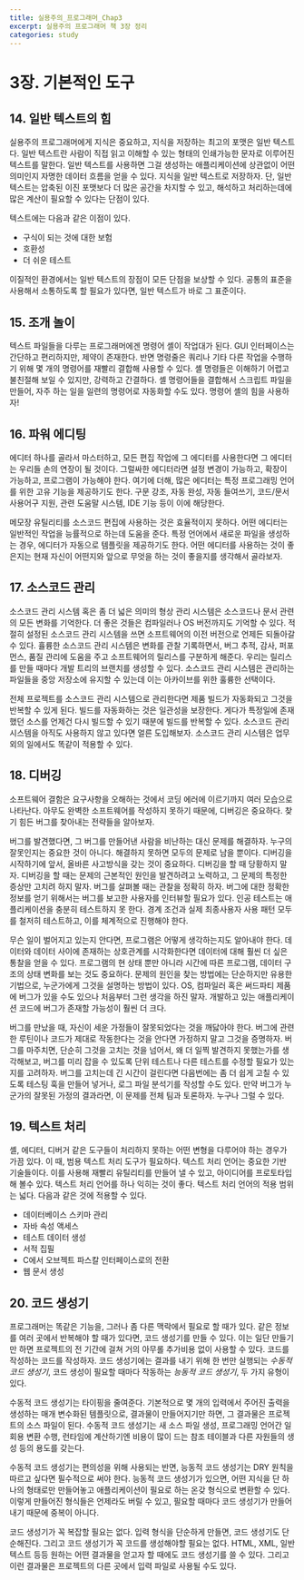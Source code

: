 ```yaml
---
title: 실용주의_프로그래머_Chap3
excerpt: 실용주의 프로그래머 책 3장 정리
categories: study
---
```


# 3장. 기본적인 도구

## 14. 일반 텍스트의 힘

실용주의 프로그래머에게 지식은 중요하고, 지식을 저장하는 최고의 포맷은 일반 텍스트다. 일반 텍스트란 사람이 직접 읽고 이해할 수 있는 형태의 인쇄가능한 문자로 이루어진 텍스트를 말한다. 일반 텍스트를 사용하면 그걸 생성하는 애플리케이션에 상관없이 어떤 의미인지 자명한 데이터 흐름을 얻을 수 있다. 지식을 일반 텍스트로 저장하자. 단, 일반 텍스트는 압축된 이진 포맷보다 더 많은 공간을 차지할 수 있고, 해석하고 처리하는데에 많은 계산이 필요할 수 있다는 단점이 있다.

텍스트에는 다음과 같은 이점이 있다.

- 구식이 되는 것에 대한 보험
- 호환성
- 더 쉬운 테스트

이질적인 환경에서는 일반 텍스트의 장점이 모든 단점을 보상할 수 있다. 공통의 표준을 사용해서 소통하도록 할 필요가 있다면, 일반 텍스트가 바로 그 표준이다.



## 15. 조개 놀이

텍스트 파일들을 다루는 프로그래머에겐 명령어 셸이 작업대가 된다. GUI 인터페이스는 간단하고 편리하지만, 제약이 존재한다. 반면 명령줄은 쿼리나 기타 다른 작업을 수행하기 위해 몇 개의 명령어를 재빨리 결합해 사용할 수 있다. 셸 명령들은 이해하기 어렵고 불친절해 보일 수 있지만, 강력하고 간결하다. 셸 명령어들을 결합해서 스크립트 파일을 만들어, 자주 하는 일을 일련의 명령어로 자동화할 수도 있다. 명령어 셸의 힘을 사용하자!



## 16. 파워 에디팅

에디터 하나를 골라서 마스터하고, 모든 편집 작업에 그 에디터를 사용한다면 그 에디터는 우리들 손의 연장이 될 것이다. 그럴싸한 에디터라면 설정 변경이 가능하고, 확장이 가능하고, 프로그램이 가능해야 한다. 여기에 더해, 많은 에디터는 특정 프로그래밍 언어를 위한 고유 기능을 제공하기도 한다. 구문 강조, 자동 완성, 자동 들여쓰기, 코드/문서 사용어구 지원, 관련 도움말 시스템, IDE 기능 등이 이에 해당한다.

메모장 유틸리티를 소스코드 편집에 사용하는 것은 효율적이지 못하다. 어떤 에디터는 일반적인 작업을 능률적으로 하는데 도움을 준다. 특정 언어에서 새로운 파일을 생성하는 경우, 에디터가 자동으로 템플릿을 제공하기도 한다. 어떤 에디터를 사용하는 것이 좋은지는 현재 자신이 어떤지와 앞으로 무엇을 하는 것이 좋을지를 생각해서 골라보자.



## 17. 소스코드 관리

소스코드 관리 시스템 혹은 좀 더 넓은 의미의 형상 관리 시스템은 소스코드나 문서 관련의 모든 변화를 기억한다. 더 좋은 것들은 컴파일러나 OS 버전까지도 기억할 수 있다. 적절히 설정된 소스코드 관리 시스템을 쓰면 소프트웨어의 이전 버전으로 언제든 되돌아갈 수 있다. 휼륭한 소스코드 관리 시스템은 변화를 관찰 기록하면서, 버그 추적, 감사, 퍼포먼스, 품질 관리에 도움을 주고 소프트웨어의 릴리스를 구분하게 해준다. 우리는 릴리스를 만들 때마다 개발 트리의 브랜치를 생성할 수 있다. 소스코드 관리 시스템은 관리하는 파일들을 중앙 저장소에 유지할 수 있는데 이는 아카이브를 위한 훌륭한 선택이다.

전체 프로젝트를 소스코드 관리 시스템으로 관리한다면 제품 빌드가 자동화되고 그것을 반복할 수 있게 된다. 빌드를 자동화하는 것은 일관성을 보장한다. 게다가 특정일에 존재했던 소스를 언제건 다시 빌드할 수 있기 때분에 빌드를 반복할 수 있다. 소스코드 관리 시스템을 아직도 사용하지 않고 있다면 얼른 도입해보자. 소스코드 관리 시스템은 업무 외의 일에서도 똑같이 적용할 수 있다.



## 18. 디버깅

소프트웨어 결함은 요구사항을 오해하는 것에서 코딩 에러에 이르기까지 여러 모습으로 나타난다. 아무도 완벽한 소프트웨어를 작성하지 못하기 때문에, 디버깅은 중요하다. 찾기 힘든 버그를 찾아내는 전략들을 알아보자.

버그를 발견했다면, 그 버그를 만들어낸 사람을 비난하는 대신 문제를 해결하자. 누구의 잘못인지는 중요한 것이 아니다. 해결하지 못하면 모두의 문제로 남을 뿐이다. 디버깅을 시작하기에 앞서, 올바른 사고방식을 갖는 것이 중요하다. 디버깅을 할 때 당황하지 말자. 디버깅을 할 때는 문제의 근본적인 원인을 발견하려고 노력하고, 그 문제의 특정한 증상만 고치려 하지 말자. 버그를 살펴볼 때는 관찰을 정확히 하자. 버그에 대한 정확한 정보를 얻기 위해서는 버그를 보고한 사용자를 인터뷰할 필요가 있다. 인공 테스트는 애플리케이션을 충분히 테스트하지 못 한다. 경계 조건과 실제 최종사용자 사용 패턴 모두를 철저히 테스트하고, 이를 체계적으로 진행해야 한다.

무슨 일이 벌어지고 있는지 안다면, 프로그램은 어떻게 생각하는지도 알아내야 한다. 데이터와 데이터 사이에 존재하는 상호관계를 시각화한다면 데이터에 대해 훨씬 더 싶은 통찰을 얻을 수 있다. 프로그램의 현 상태 뿐만 아니라 시간에 따른 프로그램, 데이터 구조의 상태 변화를 보는 것도 중요하다. 문제의 원인을 찾는 방법에는 단순하지만 유용한 기법으로, 누군가에게 그것을 설명하는 방법이 있다. OS, 컴파일러 혹은 써드파티 제품에 버그가 있을 수도 있으나 처음부터 그런 생각을 하진 말자. 개발하고 있는 애플리케이션 코드에 버그가 존재할 가능성이 훨씬 더 크다.

버그를 만났을 때, 자신이 세운 가정들이 잘못되었다는 것을 깨닳아야 한다. 버그에 관련한 루틴이나 코드가 제대로 작동한다는 것을 안다면 가정하지 말고 그것을 증명하자. 버그를 마주치면, 단순히 그것을 고치는 것을 넘어서, 왜 더 일찍 발견하지 못했는가를 생각해보고, 버그를 미리 잡을 수 있도록 단위 테스트나 다른 테스트를 수정할 필요가 있는지를 고려하자. 버그를 고치는데 긴 시간이 걸린다면 다음번에는 좀 더 쉽게 고칠 수 있도록 테스팅 훅을 만들어 넣거나, 로그 파일 분석기를 작성할 수도 있다. 만약 버그가 누군가의 잘못된 가정의 결과라면, 이 문제를 전체 팀과 토론하자. 누구나 그럴 수 있다.



## 19. 텍스트 처리

셸, 에디터, 디버거 같은 도구들이 처리하지 못하는 어떤 변형을 다루어야 하는 경우가 가끔 있다. 이 때, 범용 텍스트 처리 도구가 필요하다. 텍스트 처리 언어는 중요한 기반 기술들이다. 이를 사용해 재빨리 유틸리티를 만들어 낼 수 있고, 아이디어를 프로토타입해 볼수 있다. 텍스트 처리 언어를 하나 익히는 것이 좋다. 텍스트 처리 언어의 적용 범위는 넓다. 다음과 같은 것에 적용할 수 있다.

- 데이터베이스 스키마 관리
- 자바 속성 액세스
- 테스트 데이터 생성
- 서적 집필
- C에서 오브젝트 파스칼 인터페이스로의 전환
- 웹 문서 생성



## 20. 코드 생성기

프로그래머는 똑같은 기능을, 그러나 좀 다른 맥락에서 필요로 할 때가 있다. 같은 정보를 여러 곳에서 반복해야 할 때가 있다면, 코드 생성기를 만들 수 있다. 이는 일단 만들기만 하면 프로젝트의 전 기간에 걸쳐 거의 아무롤 추가비용 없이 사용할 수 있다. 코드를 작성하는 코드를 작성하자. 코드 생성기에는 결과를 내기 위해 한 번만 실행되는 *수동적 코드 생성기*, 코드 생성이 필요할 때마다 작동하는 *능동적 코드 생성기*, 두 가지 유형이 있다.

수동적 코드 생성기는 타이핑을 줄여준다. 기본적으로 몇 개의 입력에서 주어진 출력을 생성하는 매개 변수화된 템플릿으로, 결과물이 만들어지기만 하면, 그 결과물은 프로젝트의 소스 파일이 된다. 수동적 코드 생성기는 새 소스 파일 생성, 프로그래밍 언어간 일회용 변환 수행, 런타임에 계산하기엔 비용이 많이 드는 참조 테이블과 다른 자원들의 생성 등의 용도를 갖는다.

수동적 코드 생성기는 편의성을 위해 사용되는 반면, 능동적 코드 생성기는 DRY 원칙을 따르고 싶다면 필수적으로 써야 한다. 능동적 코드 생성기가 있으면, 어떤 지식을 단 하나의 형태로만 만들어놓고 애플리케이션이 필요로 하는 온갖 형식으로 변환할 수 있다. 이렇게 만들어진 형식들은 언제라도 버릴 수 있고, 필요할 때마다 코드 생성기가 만들어내기 때문에 중복이 아니다.

코드 생성기가 꼭 복잡할 필요는 없다. 입력 형식을 단순하게 만들면, 코드 생성기도 단순해진다. 그리고 코드 생성기가 꼭 코드를 생성해야할 필요는 없다. HTML, XML, 일반 텍스트 등등 원하는 어떤 결과물을 얻고자 할 때에도 코드 생성기를 쓸 수 있다. 그리고 이런 결과물은 프로젝트의 다른 곳에서 입력 파일로 사용될 수도 있다.

